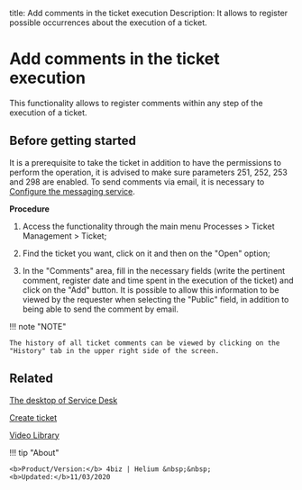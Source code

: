 title:  Add comments in the ticket execution
Description: It allows to register possible occurrences about the execution of a ticket.

# Add comments in the ticket execution

This functionality allows to register comments within any step of the execution of a ticket.

## Before getting started

It is a prerequisite to take the ticket in addition to have the permissions to perform the operation, it is advised to make sure parameters 251, 252, 253 and 298 are enabled. To send comments via email, it is necessary to [Configure the messaging service][1].

**Procedure**

1.	Access the functionality through the main menu Processes > Ticket Management > Ticket;

2.	Find the ticket you want, click on it and then on the "Open" option;

3.	In the "Comments" area, fill in the necessary fields (write the pertinent comment, register date and time spent in the execution of the ticket) and click on the "Add" button. It is possible to allow this information to be viewed by the requester when selecting the "Public" field, in addition to being able to send the comment by email.


!!! note "NOTE"
    
    The history of all ticket comments can be viewed by clicking on the "History" tab in the upper right side of the screen.

## Related


[The desktop of Service Desk](/en-us/4biz-helium/processes/tickets/use/desktop-of-service-desk.html)

[Create ticket](/en-us/4biz-helium/processes/tickets/use/create-ticket.html)

<i class='fa fa-youtube-play  fa-2x' style='color:#97ce17;vertical-align: middle;'> </i> [Video Library](https://www.youtube.com/playlist?list=PLB5qK2uzf2ROn4Xs6UdH84Ujzta2iJ6Ei)


[1]:/en-us/4biz-helium/additional-features/communication-and-notification/notification/configuration/enable-messaging-within-4biz.html

!!! tip "About"

    <b>Product/Version:</b> 4biz | Helium &nbsp;&nbsp;
    <b>Updated:</b>11/03/2020


